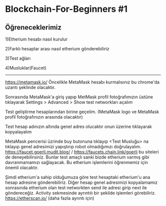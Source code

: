# Blockchain-For-Beginners #1

Öğreneceklerimiz
----------------------------------------------------------------------

1)Etherium hesabı nasıl kurulur

2)Farklı hesaplar arası nasıl etherium gönderebiliriz

3)Test ağları

4)Musluklar(Faucet)

----------------------------------------------------------------------

https://metamask.io/ Öncelikle MetaMask hesabı kurmalısınız bu chrome'da uzantı şeklinde olacaktır.

Sonrasında MetaMask'a giriş yapıp MetMask profil fotoğrafımızın üstüne tıklayarak Settings > Advanced > Show test networkları açalım

Test geliştirme hesaplarından birine geçelim. (MetaMask logo ve MetaMask profil fotoğrafınızın arasında olacaktır)

Test hesap adınızın altında genel adres olucaktır onun üzerine tıklayarak kopyalayalım

MetaMask pencerisi üzrinde buy butonuna tıklayıp <Test Musluğu> na tıklayıp genel adresimizi yapıştırıp robot olmadığımızı doğrulayalım.
https://faucet.goerli.mudit.blog/ / https://faucets.chain.link/goerli bu siteleri de deneyebilirsiniz. Bunlar test amaçlı sanki bizde etherium varmış gibi davranmamamızı sağlayacak. Bu etherium işlemlerini öğrenmemiz için önemli olacaktır.

Şimdi etherium'a sahip olduğumuza göre test hesaptaki etherium'u ana hesap adresine gönderebiliriz. Diğer hesap genel adresimizi kopyalamamız sonrasında etherium olan test networkten send ile adresi girip next ile göndereceğiz.
Activity sekmesinde ayrıntılı bir şekilde işlemleri görebiliriz.
https://etherscan.io/ (daha fazla ayrıntı için)
